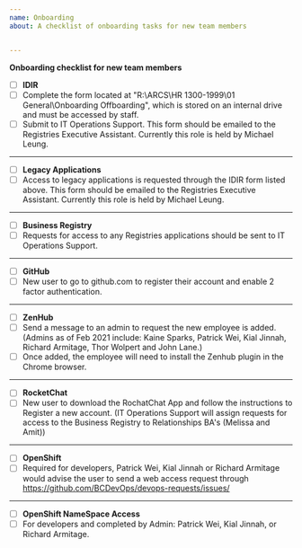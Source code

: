 ```yaml
---
name: Onboarding
about: A checklist of onboarding tasks for new team members


---
```


**Onboarding checklist for new team members**
- [ ] **IDIR**
- [ ] Complete the form located at "R:\ARCS\HR 1300-1999\01 General\Onboarding Offboarding", which is stored on an internal drive and must be accessed by staff.
- [ ] Submit to IT Operations Support. This form should be emailed to the Registries Executive Assistant. Currently this role is held by Michael Leung.

-----------------

- [ ] **Legacy Applications**
- [ ] Access to legacy applications is requested through the IDIR form listed above. This form should be emailed to the Registries Executive Assistant. Currently this role is held by Michael Leung.

-----------------

- [ ] **Business Registry**
- [ ] Requests for access to any Registries applications should be sent to IT Operations Support.

-----------------

- [ ] **GitHub**
- [ ] New user to go to github.com to register their account and enable 2 factor authentication.

-----------------

- [ ] **ZenHub**
- [ ] Send a message to an admin to request the new employee is added. (Admins as of Feb 2021 include: Kaine Sparks, Patrick Wei, Kial Jinnah, Richard Armitage, Thor Wolpert and John Lane.)
- [ ] Once added, the employee will need to install the Zenhub plugin in the Chrome browser.

-----------------

- [ ] **RocketChat**
- [ ] New user to download the RochatChat App and follow the instructions to Register a new account. (IT Operations Support will assign requests for access to the Business Registry to Relationships BA's (Melissa and Amit))

-----------------

- [ ] **OpenShift**
- [ ] Required for developers, Patrick Wei, Kial Jinnah or Richard Armitage would advise the user to send a web access request through https://github.com/BCDevOps/devops-requests/issues/

-----------------

- [ ] **OpenShift NameSpace Access**
- [ ] For developers and completed by Admin: Patrick Wei, Kial Jinnah, or Richard Armitage.
